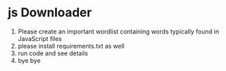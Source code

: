 <h1> js Downloader </h1>

1. Please create an important wordlist containing words typically found in JavaScript files
2. please install requirements.txt as well 
3. run code and see details
4. bye bye  

